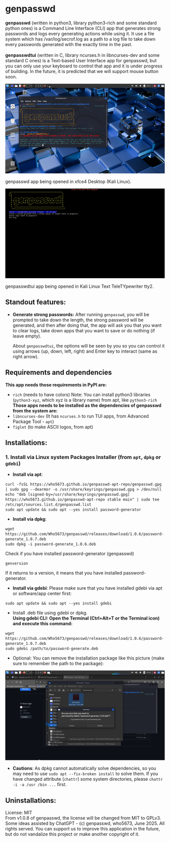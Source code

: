 # genpasswd

**genpasswd** (written in python3, library python3-rich and some standard python ones) is a Command Line Interface (CLI) app that generates strong passwords and logs every generating actions while using it. It use a file system which has /var/log/secrof.log as a path to a log file to take down every passwords generated with the exactly time in the past.<br><br>
**genpasswdtui** (written in C, library ncurses.h in libncurses-dev and some standard C ones) is a Text-based User Interface app for genpasswd, but you can only use your keyboard to control that app and it is under progress of building. In the future, it is predicted that we will support mouse button soon.

![Screenshot](./pictures/genpasswd_desktop.png)

genpasswd app being opened in xfce4 Desktop (Kali Linux).

![Screenshot](./pictures/genpasswdtui_desktop.png)

genpasswdtui app being opened in Kali Linux Text TeleTYpewriter tty2.

## Standout features:
- **Generate strong passwords:** 
After running `genpasswd`, you will be prompted to take down the length, the strong password will be generated, and then after doing that, the app will ask you that you want to clear logs, take down apps that you want to save or do nothing (if leave empty).

    About `genpasswdtui`, the options will be seen by you so you can control it using arrows (up, down, left, right) and Enter key to interact (same as right arrow).

## Requirements and dependencies
**This app needs those requirements in PyPI are:**
- `rich` (needs to have colors)
Note: You can install python3 libraries (`python3-xyz`, which xyz is a library name) from apt, like `python3-rich`
**Those apps needs to be installed as the dependencies of genpasswd from the system are:**
- `libncurses-dev` (It has `ncurses.h` to run TUI apps, from Advanced Package Tool - `apt`)
- `figlet` (to make ASCII logos, from apt)

## Installations:
### 1. Install via Linux system Packages Installer (from `apt`, `dpkg` or `gdebi`)
- **Install via apt**:
```
curl -fsSL https://who5673.github.io/genpasswd-apt-repo/genpasswd.gpg | sudo gpg --dearmor -o /usr/share/keyrings/genpasswd.gpg > /dev/null
echo "deb [signed-by=/usr/share/keyrings/genpasswd.gpg] https://who5673.github.io/genpasswd-apt-repo stable main" | sudo tee /etc/apt/sources.list.d/genpasswd.list
sudo apt update && sudo apt --yes install password-generator
```
- **Install via dpkg**:
```
wget https://github.com/Who5673/genpasswd/releases/download/1.0.6/password-generate_1.0.7.deb
sudo dpkg -i password-generate_1.0.6.deb
```
Check if you have installed password-generator (genpasswd)
```
genversion
```
If it returns to a version, it means that you have installed password-generator.
<br>
- **Install via gdebi**:
Please make sure that you have installed gdebi via apt or software/app center first:
```
sudo apt update && sudo apt --yes install gdebi
```

- Install .deb file using gdebi or dpkg.  
    **Using gdebi CLI: Open the Terminal (Ctrl+Alt+T or the Terminal icon) and execute this command:**
```
wget https://github.com/Who5673/genpasswd/releases/download/1.0.6/password-generate_1.0.7.deb
sudo gdebi /path/to/password-generate.deb
```
- Optional: You can remove the installation package like this picture (make sure to remember the path to the package):

![Screenshot](./pictures/delete-method.png)
- **Cautions**:
        As dpkg cannot automatically solve dependencies, so you may need to use `sudo apt --fix-broken install` to solve them.
        If you have changed attribute (`chattr`) some system directories, please `chattr -i -a /usr /bin ...` first.

## Uninstallations:


License: MIT  
From v1.0.8 of genpasswd, the license will be changed from MIT to GPLv3.  
Some ideas assisted by ChatGPT - (c) genpasswd, who5673, June 2025. All rights served.
You can support us to improve this application in the future, but do not vandalize this project or make another copyright of it.
